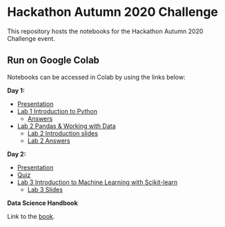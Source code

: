 # Hackathon Autumn 2020 Challenge

This repository hosts the notebooks for the Hackathon Autumn 2020 Challenge event.

## Run on Google Colab

Notebooks can be accessed in Colab by using the links below:

**Day 1:**

* [Presentation](https://github.com/KHSDTC/Hackathon_Autumn2020_Challenge/blob/master/day1notebooks/Hackathon_session_1_presentation.pdf)
* [Lab 1 Introduction to Python](https://colab.research.google.com/github/KHSDTC/Hackathon_Autumn2020_Challenge/blob/master/day1notebooks/introduction_to_python.ipynb)
  * [Answers](https://colab.research.google.com/github/KHSDTC/Hackathon_Autumn2020_Challenge/blob/master/day1notebooks/introduction_to_python_answers.ipynb)
* [Lab 2 Pandas & Working with Data](https://colab.research.google.com/github/KHSDTC/Hackathon_Autumn2020_Challenge/blob/master/day1notebooks/Pandas_Working_with_Data_class.ipynb)
  * [Lab 2 Introduction slides](https://1drv.ms/p/s!AqnJNUphXemUmpQRc63Aolntio4qDQ?e=ahsyRc)
  * [Lab 2 Answers](https://colab.research.google.com/github/KHSDTC/Hackathon_Autumn2020_Challenge/blob/master/day1notebooks/Pandas_Working-with-Data_class_with_answers.ipynb)

**Day 2:**
* [Presentation](https://github.com/KHSDTC/Hackathon_Autumn2020_Challenge/blob/master/day2notebooks/Hackathon_session_2_presentation.pdf)
* [Quiz](https://colab.research.google.com/github/KHSDTC/Hackathon_Autumn2020_Challenge/blob/master/day1notebooks/quiz.ipynb)
* [Lab 3 Introduction to Machine Learning with Scikit-learn](https://colab.research.google.com/github/KHSDTC/Hackathon_Autumn2020_Challenge/blob/master/day2notebooks/scikit_learn_notebook.ipynb)
  * [Lab 3 Slides](https://github.com/KHSDTC/Hackathon_Autumn2020_Challenge/blob/master/day2notebooks/Introduction%20to%20Machine%20Learning.pdf)

**Data Science Handbook**

Link to the [book](https://jakevdp.github.io/PythonDataScienceHandbook/index.html).
